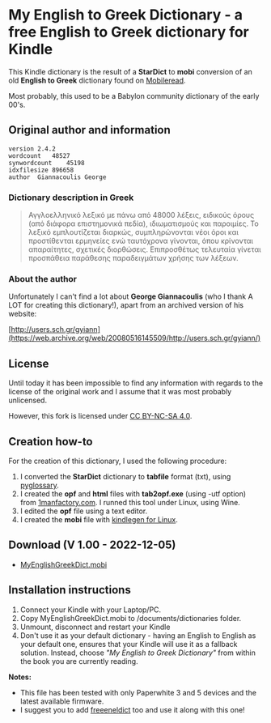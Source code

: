 # My English to Greek Dictionary - a free English to Greek dictionary for Kindle

This Kindle dictionary is the result of a **StarDict** to **mobi** conversion of an old **English to Greek** dictionary found on [Mobileread](https://www.mobileread.com/forums/showthread.php?t=288657).

Most probably, this used to be a Babylon community dictionary of the early 00's.


## Original author and information

	version	2.4.2
	wordcount	48527
	synwordcount	45198
	idxfilesize	896658
	author	Giannacoulis George


### Dictionary description in Greek 

>Αγγλοελληνικό λεξικό με πάνω από 48000 λέξεις, ειδικούς όρους (από διάφορα επιστημονικά πεδία), ιδιωματισμούς και παροιμίες. Το λεξικό εμπλουτίζεται διαρκώς, συμπληρώνονται νέοι όροι και προστίθενται ερμηνείες ενώ  ταυτόχρονα γίνονται, όπου κρίνονται  απαραίτητες,  σχετικές διορθώσεις. Επιπροσθέτως τελευταία γίνεται προσπάθεια παράθεσης παραδειγμάτων χρήσης των λέξεων.

### About the author

Unfortunately I can't find a lot about **George Giannacoulis** (who I thank A LOT for creating this dictionary!), apart from an archived version of his website:

 [http://users.sch.gr/gyiann](https://web.archive.org/web/20080516145509/http://users.sch.gr/gyiann/)

## License

Until today it has been impossible to find any information with regards to the license of the original work and I assume that it was most probably unlicensed.

However, this fork is licensed under [CC BY-NC-SA 4.0](https://creativecommons.org/licenses/by-nc-sa/4.0/).


## Creation how-to

For the creation of this dictionary, I used the following procedure:


1. I converted the **StarDict** dictionary to **tabfile** format (txt), using [pyglossary](https://aur.archlinux.org/packages/pyglossary).
2. I created the **opf** and **html** files with **tab2opf.exe** (using -utf option) from [1manfactory.com](https://1manfactory.com/create-your-own-kindle-dictionary-for-every-language-for-free/). I runned this tool under Linux, using Wine.
3. I edited the **opf** file using a text editor.
4. I created the **mobi** file with [kindlegen for Linux](https://aur.archlinux.org/packages/kindlegen).


## Download (V 1.00 - 2022-12-05)

- [MyEnglishGreekDict.mobi](https://github.com/ahtrahddis/MyEnglishGreekDict/raw/main/MyEnglishGreekDict.mobi)


## Installation instructions

1. Connect your Kindle with your Laptop/PC.
2. Copy MyEnglishGreekDict.mobi to /documents/dictionaries folder.
3. Unmount, disconnect and restart your Kindle
4. Don't use it as your default dictionary - having an English to English as your default one, ensures that your Kindle will use it as a fallback solution. Instead, choose *"My English to Greek Dictionary"* from within the book you are currently reading. 

**Notes:** 

- This file has been tested with only Paperwhite 3 and 5 devices and the latest available firmware. 
- I suggest you to add [freeeneldict](https://freeeneldict.wordpress.com/) too and use it along with this one!